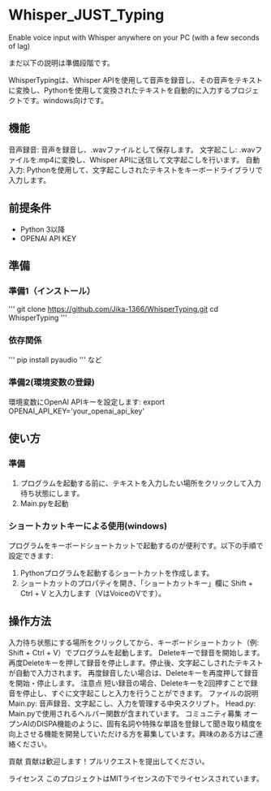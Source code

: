 # Whisper_JUST_Typing
Enable voice input with Whisper anywhere on your PC (with a few seconds of lag)

まだ以下の説明は準備段階です。

WhisperTypingは、Whisper APIを使用して音声を録音し、その音声をテキストに変換し、Pythonを使用して変換されたテキストを自動的に入力するプロジェクトです。windows向けです。


## 機能
音声録音: 音声を録音し、.wavファイルとして保存します。
文字起こし: .wavファイルを.mp4に変換し、Whisper APIに送信して文字起こしを行います。
自動入力: Pythonを使用して、文字起こしされたテキストをキーボードライブラリで入力します。


## 前提条件
* Python 3以降
* OPENAI API KEY

## 準備
### 準備1（インストール）
'''
git clone https://github.com/Jika-1366/WhisperTyping.git
cd WhisperTyping
'''

### 依存関係
'''
pip install pyaudio 
'''
など


### 準備2(環境変数の登録)
環境変数にOpenAI APIキーを設定します:
export OPENAI_API_KEY='your_openai_api_key'


## 使い方
### 準備
1. プログラムを起動する前に、テキストを入力したい場所をクリックして入力待ち状態にします。
2. Main.pyを起動

### ショートカットキーによる使用(windows)
プログラムをキーボードショートカットで起動するのが便利です。以下の手順で設定できます:
1. Pythonプログラムを起動するショートカットを作成します。
2. ショートカットのプロパティを開き、「ショートカットキー」欄に Shift + Ctrl + V と入力します（VはVoiceのVです）。

## 操作方法
入力待ち状態にする場所をクリックしてから、キーボードショートカット（例: Shift + Ctrl + V）でプログラムを起動します。
Deleteキーで録音を開始します。
再度Deleteキーを押して録音を停止します。停止後、文字起こしされたテキストが自動で入力されます。
再度録音したい場合は、Deleteキーを再度押して録音を開始・停止します。
注意点
短い録音の場合、Deleteキーを2回押すことで録音を停止し、すぐに文字起こしと入力を行うことができます。
ファイルの説明
Main.py: 音声録音、文字起こし、入力を管理する中央スクリプト。
Head.py: Main.pyで使用されるヘルパー関数が含まれています。
コミュニティ募集
オープンAIのDISPA機能のように、固有名詞や特殊な単語を登録して聞き取り精度を向上させる機能を開発していただける方を募集しています。興味のある方はご連絡ください。

貢献
貢献は歓迎します！プルリクエストを提出してください。

ライセンス
このプロジェクトはMITライセンスの下でライセンスされています。

